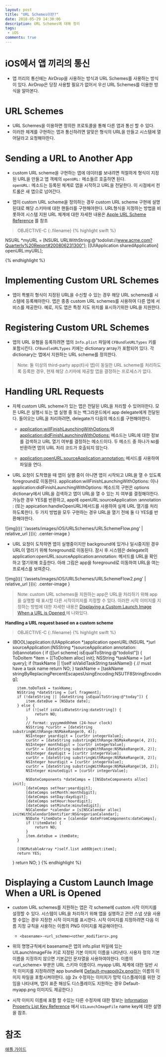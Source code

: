 ```yaml
---
layout: post
title: "URL Schemes이란?"
date: 2018-05-29 14:30:06
description: URL Schemes에 대해 정리
tags: 
 - iOS
comments: true
---
```


# iOS에서 앱 끼리의 통신

* 앱 끼리의 통신에는 AirDrop을 사용하는 방식과 URL Schemes를 사용하는 방식이 있다. AirDrop은 당장 사용할 필요가 없어서 우선 URL Schemes를 이용한 방식을 알아본다.

# URL Schemes
* URL Schemes을 이용하면 정의한 프로토콜을 통해 다른 앱과 통신 할 수 있다.
* 이러한 체계를 구현하는 앱과 통신하려면 알맞은 형식의 URL을 만들고 시스템에 열어달라고 요청해야한다.

# Sending a URL to Another App

* custom URL scheme을 구현하는 앱에 데이터를 보내려면 적절하게 형식이 지정된 URL을 만들고 앱 객체의 `openURL:` 메소들르 호출하면 된다. <br>
`openURL:` 메소드는 등록된 체계로 앱을 시작하고 URL을 전달한다. 이 시점에서 컨트롤은 새 앱으로 넘어간다. 

* 앱이 custom URL scheme을 정의하는 경우 custom URL scheme 구현에 설명 된대로 해당 스키마에 대한 핸들러를 구현해야한다. URL형식을 지정하는 방법을 비롯하여 시스템 지원 URL 체계에 대한 자세한 내용은 [Apple URL Scheme Reference](https://developer.apple.com/library/content/featuredarticles/iPhoneURLScheme_Reference/Introduction/Introduction.html#//apple_ref/doc/uid/TP40007899)
를 참조

>OBJECTIVE-C
{:.filename}
{% highlight swift %}

NSURL *myURL = [NSURL URLWithString:@"todolist://www.acme.com?Quarterly%20Report#200806231300"];
[[UIApplication sharedApplication] openURL:myURL];

{% endhighlight %}

# Implementing Custom URL Schemes

* 앱이 특별히 형식이 지정된 URL을 수신할 수 있는 경우 해당 URL schemes를 시스템에 등록해야한다. 앱은 종종 custom URL schemes를 사용하여 다른 앱에 서비스를 제공한다. 예로, 지도 앱은 특정 지도 위치를 표시하기위한 URL을 지원한다.

# Registering Custom URL Schemes
* 앱의 URL 유형을 등록하려면 앱의 `Info.plist` 파일에 `CFBundleURLTypes` 키를 포함시킨다. `CFBundleURLTypes` 키에는 dictionary array가 포함되어 있다. 각 dictionary는 앱에서 지원하는 URL scheme를 정의한다. 

> Note: 둘 이상의 third-party app(타사 앱)이 동일한 URL scheme를 처리하도록 등록한 경우, 현재 해당 스키마에 제공할 앱을 결정하는 프로세스가 없다.

# Handling URL Requests
* 자체 custom URL scheme가 있는 앱은 전달된 URL을 처리할 수 있어야한다.
모든 URL은 실행시 또는 앱 실행 중 또는 백그라운드에서 app delegate에게 전달된다. 
들어오는 URL을 처리하려면, delegate가 다음의 메소드를 구현해야한다. 

    * [application:willFinishLaunchingWithOptions:](https://developer.apple.com/documentation/uikit/uiapplicationdelegate/1623032-application?language=objc)와 [application:didFinishLaunchingWithOptions:](https://developer.apple.com/documentation/uikit/uiapplicationdelegate/1622921-application?language=objc) 메소드는 URL에 대한 정보를 검색하고 URL 열기 여부를 결정하는 메소드이다. 두 메소드 중 하나가 `NO`를 반환하면 앱의 URL 처리 코드가 호출되지 않는다.

    * [application:openURL:sourceApplication:annotation:](https://developer.apple.com/documentation/uikit/uiapplicationdelegate/1623073-application?language=objc) 메서드를 사용하여 파일을 연다.

* URL 요청이 도착했을 때 앱이 실행 중이 아니면 앱이 시작되고 URL을 열 수 있도록 foreground로 이동한다. application:willFinishLaunchingWithOptions: 이나 application:didFinishLaunchingWithOptions:
메소드의 구현은 options dictionary에서 URL을 검색하고 앱이 URL을 열 수 있는 지 여부를 결정해야한다. 가능한 경우 YES를 반환하고, app에 openURL:sourceApplication :annotation : (또는 appication:handleOpenURL)메서드를 사용하여 실제 URL 열기를 처리하도록한다. 두 가지 방법을 모두 구현하는 경우 URL을 열기 전에 둘 다 YES를 반환해야한다.

![img]({{ '/assets/images/iOS/URLSchemes/URLSchemeFlow.png' | relative_url }}){: .center-image }

* URL 요청이 도착하면 앱이 실행중이지만 background에 있거나 일시중지된 경우 URL이 열리기 위해 foreground로 이동된다. 잠시 후 시스템은 delegate의 application:openURL:sourceApplication:annotation: 메서드를 URL을 확인하고 열기위해 호출한다. 아래 그림은 app을 foreground로 이동하여 URL을 여는 프로세스를 보여준다. 

![img]({{ '/assets/images/iOS/URLSchemes/URLSchemeFlow2.png' | relative_url }}){: .center-image }

> Note: custom URL schemes을 지원하는 app은 URL을 처리하기 위해 app을 실행할 때 표시할 다른 시작이미지를 지정할 수 있다. 이러한 시작 이미지를 지정하는 방법에 대한 자세한 내용은 [Displaying a Custom Launch Image When a URL is Opened
](#Displaying-a-Custom-Launch-Image-When-a-URL-is-Opened) 에 나와있다.


**Handling a URL request based on a custom scheme**

>OBJECTIVE-C
{:.filename}
{% highlight swift %}
- (BOOL)application:(UIApplication *)application openURL:(NSURL *)url
        sourceApplication:(NSString *)sourceApplication annotation:(id)annotation {
    if ([[url scheme] isEqualToString:@"todolist"]) {
        ToDoItem *item = [[ToDoItem alloc] init];
        NSString *taskName = [url query];
        if (!taskName || ![self isValidTaskString:taskName]) { // must have a task name
            return NO;
        }
        taskName = [taskName stringByReplacingPercentEscapesUsingEncoding:NSUTF8StringEncoding];
 
        item.toDoTask = taskName;
        NSString *dateString = [url fragment];
        if (!dateString || [dateString isEqualToString:@"today"]) {
            item.dateDue = [NSDate date];
        } else {
            if (![self isValidDateString:dateString]) {
                return NO;
            }
            // format: yyyymmddhhmm (24-hour clock)
            NSString *curStr = [dateString substringWithRange:NSMakeRange(0, 4)];
            NSInteger yeardigit = [curStr integerValue];
            curStr = [dateString substringWithRange:NSMakeRange(4, 2)];
            NSInteger monthdigit = [curStr integerValue];
            curStr = [dateString substringWithRange:NSMakeRange(6, 2)];
            NSInteger daydigit = [curStr integerValue];
            curStr = [dateString substringWithRange:NSMakeRange(8, 2)];
            NSInteger hourdigit = [curStr integerValue];
            curStr = [dateString substringWithRange:NSMakeRange(10, 2)];
            NSInteger minutedigit = [curStr integerValue];
 
            NSDateComponents *dateComps = [[NSDateComponents alloc] init];
            [dateComps setYear:yeardigit];
            [dateComps setMonth:monthdigit];
            [dateComps setDay:daydigit];
            [dateComps setHour:hourdigit];
            [dateComps setMinute:minutedigit];
            NSCalendar *calendar = [s[NSCalendar alloc] initWithCalendarIdentifier:NSGregorianCalendar];
            NSDate *itemDate = [calendar dateFromComponents:dateComps];
            if (!itemDate) {
                return NO;
            }
            item.dateDue = itemDate;
        }
 
        [(NSMutableArray *)self.list addObject:item];
        return YES;
    }
    return NO;
}
{% endhighlight %}


# Displaying a Custom Launch Image When a URL is Opened

* custom URL schemes를 지원하는 앱은 각 scheme에 custom 시작 이미지를 설정할 수 있다.
시스템이 URL을 처리하기 위해 앱을 실행하고 관련 스냅 샷을 사용할 수없는 경우 지정한 시작 이미지를 표시한다. 시작 이미지를 지정하려면 다음 이름 지정 규칙을 사용하는 이름의 PNG 이미지를 제공해야한다.
    * `<basename>-<url_scheme><other_modifiers>.png`

* 위의 명명규칙에서 basename은 앱의 info.plist 파일에 있는 UILaunchImageFile 키로 지정된 기본 이미지 이름을 나타낸다. 사용자 정의 기본 이름을 지정하지 않으면 기본값인 문자열을 사용하여야한다. 이름의 <url_scheme> 부분은 URL 스키마 이름이다. myapp URL 체계에 대한 일반 시작 이미지를 지정하려면 app bundle에 Default-myapp@2x.png라는 이름의 이미지 파일을 포함시켜야한다. (@ 2x 수정자는 이미지가 망막 디스플레이를 위한 것임을 나타내며, 앱이 표준 해상도 디스플레이도 지원하는 경우 Default-myapp.png 이미지도 제공한다.)

* 시작 이미지 이름에 포함 할 수있는 다른 수정자에 대한 정보는 [Information Property List Key Reference](https://developer.apple.com/library/content/documentation/General/Reference/InfoPlistKeyReference/Introduction/Introduction.html#//apple_ref/doc/uid/TP40009247) 에서 `UILaunchImageFile` name key에 대한 설명을 참조.



# 참조
[애플 가이드](https://developer.apple.com/library/content/documentation/iPhone/Conceptual/iPhoneOSProgrammingGuide/Inter-AppCommunication/Inter-AppCommunication.html)


